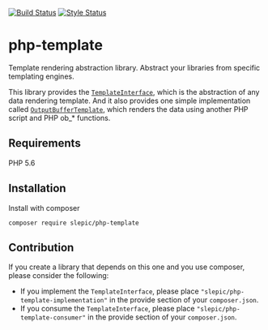[![Build Status](https://travis-ci.org/slepic/php-templating.svg?branch=master)](https://travis-ci.org/slepic/php-templating)
[![Style Status](https://styleci.io/repos/183834781/shield)](https://styleci.io/repos/183834781)

# php-template
Template rendering abstraction library. Abstract your libraries from specific templating engines.

This library provides the [```TemplateInterface```](https://github.com/slepic/php-template/blob/master/src/TemplateInterface.php), which is the abstraction of any data rendering template.
And it also provides one simple implementation called [```OutputBufferTemplate```](https://github.com/slepic/php-template/blob/master/src/OutputBufferTemplate.php), which renders the data using another PHP script and PHP ob_* functions.

## Requirements

PHP 5.6

## Installation

Install with composer

```composer require slepic/php-template```

## Contribution

If you create a library that depends on this one and you use composer, please consider the following:
* If you implement the ```TemplateInterface```, please place ```"slepic/php-template-implementation"``` in the provide section of your ```composer.json```.
* If you consume the ```TemplateInterface```, please place ```"slepic/php-template-consumer"``` in the provide section of your ```composer.json```.
